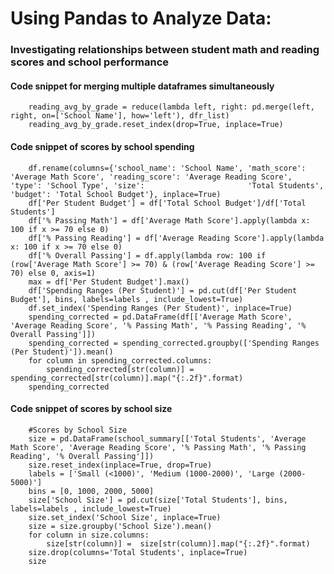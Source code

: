 # Using Pandas to Analyze Data:

### Investigating relationships between student math and reading scores and school performance


#### Code snippet for merging multiple dataframes simultaneously

        reading_avg_by_grade = reduce(lambda left, right: pd.merge(left, right, on=['School Name'], how='left'), dfr_list)
        reading_avg_by_grade.reset_index(drop=True, inplace=True)
        

#### Code snippet of scores by school spending

        df.rename(columns={'school_name': 'School Name', 'math_score': 'Average Math Score', 'reading_score': 'Average Reading Score', 'type': 'School Type', 'size':                       'Total Students', 'budget': 'Total School Budget'}, inplace=True)
        df['Per Student Budget'] = df['Total School Budget']/df['Total Students']
        df['% Passing Math'] = df['Average Math Score'].apply(lambda x: 100 if x >= 70 else 0)
        df['% Passing Reading'] = df['Average Reading Score'].apply(lambda x: 100 if x >= 70 else 0)
        df['% Overall Passing'] = df.apply(lambda row: 100 if (row['Average Math Score'] >= 70) & (row['Average Reading Score'] >= 70) else 0, axis=1)
        max = df['Per Student Budget'].max()
        df['Spending Ranges (Per Student)'] = pd.cut(df['Per Student Budget'], bins, labels=labels , include_lowest=True)
        df.set_index('Spending Ranges (Per Student)', inplace=True)
        spending_corrected = pd.DataFrame(df[['Average Math Score', 'Average Reading Score', '% Passing Math', '% Passing Reading', '% Overall Passing']])
        spending_corrected = spending_corrected.groupby(['Spending Ranges (Per Student)']).mean()
        for column in spending_corrected.columns:
            spending_corrected[str(column)] =  spending_corrected[str(column)].map("{:.2f}".format)
        spending_corrected


#### Code snippet of scores by school size

        #Scores by School Size
        size = pd.DataFrame(school_summary[['Total Students', 'Average Math Score', 'Average Reading Score', '% Passing Math', '% Passing Reading', '% Overall Passing']])
        size.reset_index(inplace=True, drop=True)
        labels = ['Small (<1000)', 'Medium (1000-2000)', 'Large (2000-5000)']
        bins = [0, 1000, 2000, 5000]
        size['School Size'] = pd.cut(size['Total Students'], bins, labels=labels , include_lowest=True)
        size.set_index('School Size', inplace=True)
        size = size.groupby('School Size').mean()
        for column in size.columns:
            size[str(column)] =  size[str(column)].map("{:.2f}".format)
        size.drop(columns='Total Students', inplace=True)
        size
